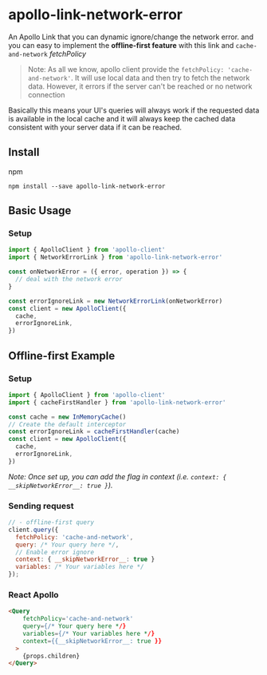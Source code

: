 # apollo-link-network-error

An Apollo Link that you can dynamic ignore/change the network error. and you can easy to implement the **offline-first feature** with this link and `cache-and-network` _fetchPolicy_

> Note: As all we know, apollo client provide the `fetchPolicy: 'cache-and-network'`. It will use local data and then try to fetch the network data. However, it errors if the server can't be reached or no network connection

Basically this means your UI's queries will always work if the requested data is available in the local cache and it will always keep the cached data consistent with your server data if it can be reached.

## Install

npm

```shell
npm install --save apollo-link-network-error
```

## Basic Usage

### Setup

```javascript
import { ApolloClient } from 'apollo-client'
import { NetworkErrorLink } from 'apollo-link-network-error'

const onNetworkError = ({ error, operation }) => {
  // deal with the network error
}

const errorIgnoreLink = new NetworkErrorLink(onNetworkError)
const client = new ApolloClient({
  cache,
  errorIgnoreLink,
})
```

## Offline-first Example

### Setup

```javascript
import { ApolloClient } from 'apollo-client'
import { cacheFirstHandler } from 'apollo-link-network-error'

const cache = new InMemoryCache()
// Create the default interceptor
const errorIgnoreLink = cacheFirstHandler(cache)
const client = new ApolloClient({
  cache,
  errorIgnoreLink,
})
```

_Note: Once set up, you can add the flag in context (i.e. `context: { __skipNetworkError__: true }`)._

### Sending request

```javascript
// - offline-first query
client.query({
  fetchPolicy: 'cache-and-network',
  query: /* Your query here */,
  // Enable error ignore
  context: { __skipNetworkError__: true }
  variables: /* Your variables here */
});

```

### React Apollo

```html
<Query
    fetchPolicy='cache-and-network'
    query={/* Your query here */}
    variables={/* Your variables here */}
    context={{__skipNetworkError__: true }}
  >
    {props.children}
</Query>
```
